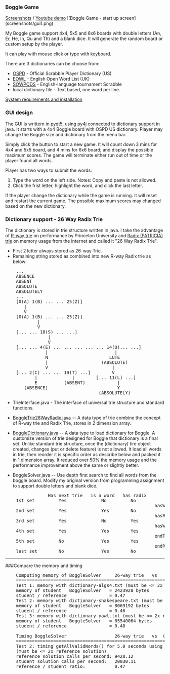 ### Boggle Game
[Screenshots] / [Youtube demo]
![Boggle Game - start up screen]
(screenshots/gui1.png)  

My Boggle game support 4x4, 5x5 and 6x6 boards with double letters (An, Er, He, In, Qu and Th) and a blank dice.  It will generate the random board or custom setup by the player.  

It can play with mouse click or type with keyboard.

There are 3 dictionaries can be choose from: 
* [OSPD] - Official Scrabble Player Dictionary (US)  
* [EOWL] - English Open Word List (UK)  
* [SOWPODS] - English-language tournament Scrabble  
* local dictionary file - Text based, one word per line.

[System requirements and installation]  

### GUI design

The GUI is writtern in pyqt5, using [py4j] connected to dictionary support in java.  It starts with a 4x4 Boggle board with OSPD US dictionary.  Player may change the Boggle size and dictionary from the menu bar.

Simply click the button to start a new game.  It will count down 3 mins for 4x4 and 5x5 board, and 4 mins for 6x6 board; and display the possible maximum scores.  The game will terminate either run out of time or the player found all words.

Player has two ways to submit the words:  
  1. Type the word on the left side. Notes: Copy and paste is not allowed.  
  2. Click the frist letter, highlight the word, and click the last letter.  

If the player change the dictionary while the game is running.  It will reset and restart the current game.  The possible maximum scores may changed based on the new dictionary.

### Dictionary support - 26 Way Radix Trie

The dictionary is stored in trie structure written in java.  I take the advantage of [R-way trie] on performance by Princeton University and [Radix (PATRICIA) trie] on memory usage from the internet and called it "26 Way Radix Trie". 
* First 2 letter always stored as 26-way Trie.  
* Remaining string stored as combined into new R-way Radix trie as below:  
<pre>
    ...
    ABSENCE
    ABSENT
    ABSOLUTE
    ABSOLUTELY
    ...
    [0(A) 1(B) ... ... 25(Z)]
       |
       V
    [0(A) 1(B) ... ... 25(Z)]
            | 
            V
    [... ... 18(S) ... ...]
                |
                V
    [... ... 4(E) ... ... ... ... ... 14(O)... ...]
               |                         |
               N                       LUTE
               |                    (ABSOLUTE)
               V                        |
    [... 2(C) ... ... 19(T) ...]        V
           |             |        [... 11(L) ...]
           E          (ABSENT)            |
       (ABSENCE)                          Y
                                   (ABSOLUTELY)
</pre>

* TrieInterface.java - The interface of universal trie structure and standard functions.

* [BoggleTrie26WayRadix.java] -- A data type of trie combine the concept of R-way trie and Radix Trie, stores in 2 dimension array.

* [BoggleDictionary.java] -- A data type to load dictionary for Boggle.  A customize version of trie designed for Boggle that dictionary is a final set.  Unlike standard trie structure, once the (dictionary) tire object created, changes (put or delete feature) is not allowed.  It load all words in trie, then reorder it is specific order as describe below and packed it in 1 dimension array.  It reduced over 50% the memory usage and the performance improvement above the same or slightly better.  

* BoggleSolver.java -- Use depth first search to find all words from the boggle board.  Modify my original version from programming assignment to support double letters and blank dice.

<pre>
                Has next trie   is a word   has radix       flags / indicators
    1st set         Yes             No         No
                                                        hasWord1
    2nd set         Yes             Yes        No
                                                        hasRadix (also use as end Word1)
    3rd set         Yes             No         Yes
                                                        hasWord2
    4th set         Yes             Yes        Yes
                                                        endTrie
    5th set         No              Yes        Yes
                                                        endRadix
    last set        No              Yes        No    
</pre>
---
###Compare the memory and timing
<pre>
    Computing memory of BoggleSolver     26-way trie   vs   (NEW) 26-way radix trie with reorder
    =================================================================================
    Test 1: memory with dictionary-algs4.txt (must be <= 2x reference solution). 
    memory of student   BoggleSolver   = 2423928 bytes      907984 bytes
    student / reference                = 0.47               0.18  
    Test 2: memory with dictionary-shakespeare.txt (must be <= 2x reference solution).
    memory of student   BoggleSolver   = 8069192 bytes      3361808 bytes
    student / reference                = 0.46               0.19  
    Test 3: memory with dictionary-yawl.txt (must be <= 2x reference solution).
    memory of student   BoggleSolver   = 85540064 bytes     41151512 bytes
    student / reference                = 0.48               0.23  
    
    Timing BoggleSolver                  26-way trie   vs  (NEW) 26-way radix trie with reorder
    =================================================================================
    Test 2: timing getAllValidWords() for 5.0 seconds using dictionary-yawl.txt
    (must be <= 2x reference solution)
    reference solution calls per second: 9428.12            9688.37
    student solution calls per second:   20030.11           20418.32
    reference / student ratio:           0.47               0.47
    
</pre>
[Screenshots]: https://github.com/mwong510ca/BoggleGame/blob/master/screenshots/README.md
[Youtube demo]: https://youtu.be/KAHKMHzHqos
[R-way trie]: http://algs4.cs.princeton.edu/lectures/52Tries.pdf
[Radix (PATRICIA) trie]: https://en.wikipedia.org/wiki/Radix_tree
[BoggleTrie26WayRadix.java]: https://github.com/mwong510ca/java_code/blob/master/Algorithm%20-%2026-way%20Radix%20Trie%20-%20Boggle%20/BoggleTrie26WayRadix.java%20-%20Details.md
[BoggleDictionary.java]: https://github.com/mwong510ca/java_code/blob/master/Algorithm%20-%2026-way%20Radix%20Trie%20-%20Boggle%20/BoggleDictionary.java%20-%20Details.md
[OSPD]: http://www.puzzlers.org/pub/wordlists/ospd.txt
[EOWL]: http://dreamsteep.com/projects/the-english-open-word-list.html
[SOWPODS]: https://www.wordgamedictionary.com/sowpods/
[System requirements and installation]: https://github.com/mwong510ca/BoggleGame/tree/master/GUI%20(pyqt5)
[py4j]: https://www.py4j.org
